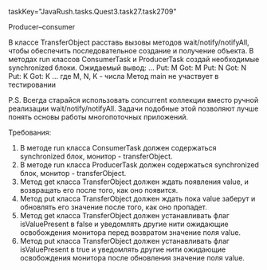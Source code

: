 taskKey="JavaRush.tasks.Quest3.task27.task2709"

Producer–consumer

В классе TransferObject расставь вызовы методов wait/notify/notifyAll,
чтобы обеспечить последовательное создание и получение объекта.
В методах run классов ConsumerTask и ProducerTask создай необходимые synchronized блоки.
Ожидаемый вывод:
...
Put: M
Got: M
Put: N
Got: N
Put: K
Got: K
...
где M, N, K - числа
Метод main не участвует в тестировании

P.S. Всегда старайся использовать concurrent коллекции вместо ручной реализации wait/notify/notifyAll.
Задачи подобные этой позволяют лучше понять основы работы многопоточных приложений.


Требования:
1.	В методе run класса ConsumerTask должен содержаться synchronized блок, монитор - transferObject.
2.	В методе run класса ProducerTask должен содержаться synchronized блок, монитор - transferObject.
3.	Метод get класса TransferObject должен ждать появления value, и возвращать его после того, как оно появится.
4.	Метод put класса TransferObject должен ждать пока value заберут и обновлять его значение после того, как оно пропадет.
5.	Метод get класса TransferObject должен устанавливать флаг isValuePresent в false и уведомлять другие нити ожидающие освобождения монитора перед возвратом значение поля value.
6.	Метод put класса TransferObject должен устанавливать флаг isValuePresent в true и уведомлять другие нити ожидающие освобождения монитора после обновления значение поля value.


